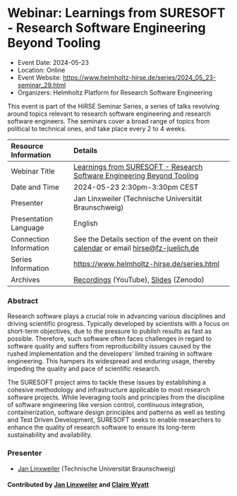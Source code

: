 # Webinar: Learnings from SURESOFT - Research Software Engineering Beyond Tooling

- Event Date: 2024-05-23
- Location: Online
- Event Website: <https://www.helmholtz-hirse.de/series/2024_05_23-seminar_29.html>
- Organizers: Helmholtz Platform for Research Software Engineering

This event is part of the HiRSE Seminar Series, a series of talks revolving around topics relevant to research software engineering and research software engineers. The seminars cover a broad range of topics from political to technical ones, and take place every 2 to 4 weeks.

Resource Information | Details
:--- | :---			   
Webinar Title | [Learnings from SURESOFT - Research Software Engineering Beyond Tooling](https://www.helmholtz-hirse.de/series/2024_05_23-seminar_29.html)
Date and Time | 2024-05-23 2:30pm-3:30pm CEST
Presenter | Jan Linxweiler (Technische Universität Braunschweig)
Presentation Language | English
Connection Information | See the Details section of the event on their [calendar](https://b2drop.eudat.eu/apps/calendar/p/Z9NWzFdrS8fAXPd9/dayGridMonth/2024-05-01/view/sidebar/L3JlbW90ZS5waHAvZGF2L3B1YmxpYy1jYWxlbmRhcnMvWjlOV3pGZHJTOGZBWFBkOS81NTkzQTYyMC05MUNELTQ5QTgtODFCMi0yOEM1RkFFMjZBMzQuaWNz/1716467400) or email [hirse@fz-juelich.de](mailto:hirse@fz-juelich.de)
Series Information | <https://www.helmholtz-hirse.de/series.html>
Archives | [Recordings](https://www.youtube.com/@Helmholtz_Platform_for_RSE) (YouTube), [Slides](https://zenodo.org/communities/hirse/) (Zenodo)

### Abstract 

Research software plays a crucial role in advancing various disciplines and driving scientific progress. Typically developed by scientists with a focus on short-term objectives, due to the pressure to publish results as fast as possible. Therefore, such software often faces challenges in regard to software quality and suffers from reproducibility issues caused by the rushed implementation and the developers’ limited training in software engineering. This hampers its widespread and enduring usage, thereby impeding the quality and pace of scientific research.

The SURESOFT project aims to tackle these issues by establishing a cohesive methodology and infrastructure applicable to most research software projects. While leveraging tools and principles from the discipline of software engineering like version control, continuous integration, containerization, software design principles and patterns as well as testing and Test Driven Development, SURESOFT seeks to enable researchers to enhance the quality of research software to ensure its long-term sustainability and availability.

### Presenter

- [Jan Linxweiler](https://www.tu-braunschweig.de/ub/wir-ueber-uns/ansprechpersonen-organigramm/jan-linxweiler) (Technische Universität Braunschweig)

#### Contributed by [Jan Linxweiler](https://github.com/jlinx) and [Claire Wyatt](https://github.com/ClaireWyatt)

<!---
Publish: yes
Topics: projects and organizations, research software engineers, software engineering, online learning
--->
